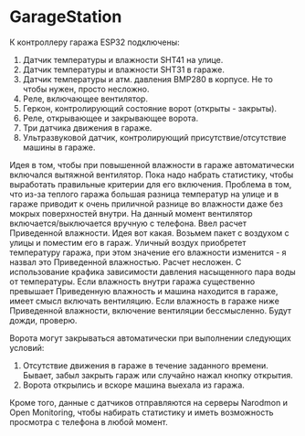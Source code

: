 # GarageStation
К контроллеру гаража ESP32 подключены:
1. Датчик температуры и влажности SHT41 на улице.
2. Датчик температуры и влажности SHT31 в гараже.
3. Датчик температуры и атм. давления BMP280 в корпусе. Не то чтобы нужен, просто несложно.
4. Реле, включающее вентилятор.
5. Геркон, контролирующий состояние ворот (открыты - закрыты).
6. Реле, открывающее и закрывающее ворота.
7. Три датчика движения в гараже.
8. Ультразвуковой датчик, контролирующий присутствие/отсутствие машины в гараже.
   
Идея в том, чтобы при повышенной влажности в гараже автоматически включался вытяжной вентилятор.
Пока надо набрать статистику, чтобы выработать правильные критерии для его включения.
Проблема в том, что из-за теплого гаража большая разница температур на улице и в гараже приводит
к очень приличной разнице во влажности даже без мокрых поверхностей внутри.
На данный момент вентилятор включается/выключается вручную с телефона.
Ввел расчет Приведенной влажности. Идея вот какая. Возьмем пакет с воздухом с улицы и поместим его в гараж. 
Уличный воздух приобретет температуру гаража, при этом значение его влажности изменится - я назвал это Приведенной влажностью.
Расчет несложен. С использование крафика зависимости давления насыщенного пара воды от температуры.
Если влажность внутри гаража существенно превышает Приведенную влажность и машина находится в гараже, 
имеет смысл включать вентиляцию.
Если влажность в гараже ниже Приведенной влажности, включение вентиляции бессмысленно.
Будут дожди, проверю.

Ворота могут закрываться автоматически при выполнении следующих условий:
 1. Отсутствие движения в гараже в течение заданного времени. Бывает, забыл закрыть гараж или случайно нажал кнопку открытия.
 2. Ворота открылись и вскоре машина выехала из гаража.

Кроме того, данные с датчиков отправляются на серверы Narodmon и Open Monitoring,
чтобы набирать статистику и иметь возможность просмотра с телефона в любой момент.
